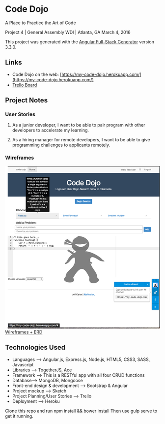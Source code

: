 # Code Dojo

A Place to Practice the Art of Code

Project 4 | General Assembly WDI | Atlanta, GA
March 4, 2016

This project was generated with the [Angular Full-Stack Generator](https://github.com/DaftMonk/generator-angular-fullstack) version 3.3.0.

## Links
* Code Dojo on the web: [https://my-code-dojo.herokuapp.com/](https://my-code-dojo.herokuapp.com/)
* [Trello Board](https://trello.com/b/Tn8xxsPW)

## Project Notes
### User Stories
1. As a junior developer, I want to be able to pair program with other developers
to accelerate my learning.

2. As a hiring manager for remote developers, I want to be able to give programming
challenges to applicants remotely.

### Wireframes
![wireframe](client/assets/images/code-dojo.png)
[Wireframes + ERD]()

## Technologies Used
* Languages --> Angular.js, Express.js, Node.js, HTML5, CSS3, SASS, Javascript
* Libraries --> TogetherJS, Ace
* Framework --> This is a RESTful app with all four CRUD functions
* Database--> MongoDB, Mongoose
* Front-end design & development --> Bootstrap & Angular
* Project mockup --> Sketch
* Project Planning/User Stories --> Trello
* Deployment --> Heroku

Clone this repo and run npm install && bower install Then use gulp serve to get it running.

